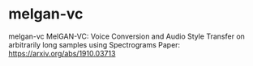 # melgan-vc
melgan-vc
MelGAN-VC: Voice Conversion and Audio Style Transfer on arbitrarily long samples using Spectrograms
Paper: https://arxiv.org/abs/1910.03713

